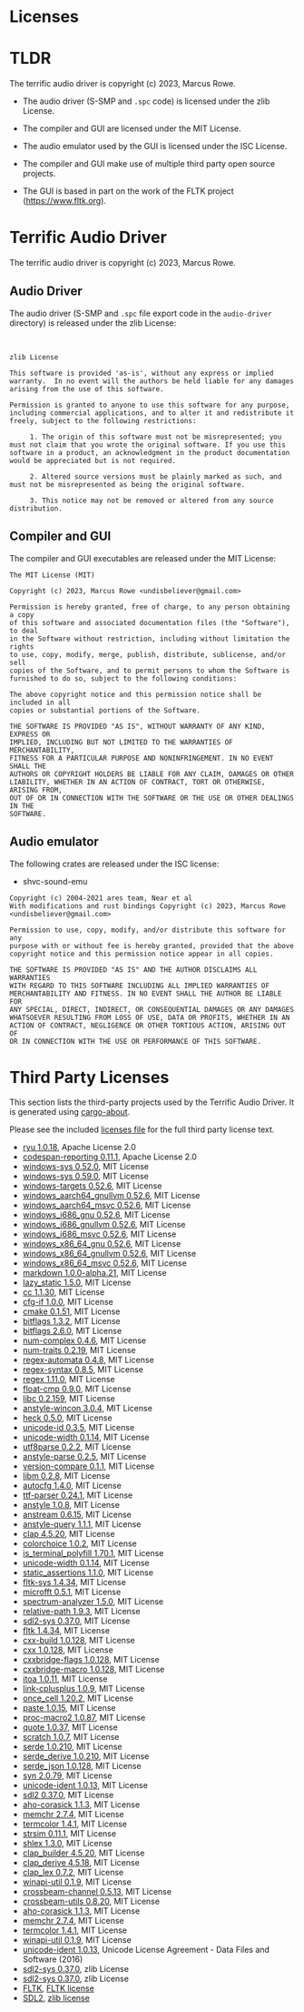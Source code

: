 Licenses
========


TLDR
====

The terrific audio driver is copyright (c) 2023, Marcus Rowe.

 * The audio driver (S-SMP and `.spc` code) is licensed under the zlib License.
 * The compiler and GUI are licensed under the MIT License.
 * The audio emulator used by the GUI is licensed under the ISC License.

 * The compiler and GUI make use of multiple third party open source projects.
 * The GUI is based in part on the work of the FLTK project (https://www.fltk.org).


Terrific Audio Driver
=====================

The terrific audio driver is copyright (c) 2023, Marcus Rowe.


Audio Driver
------------
The audio driver (S-SMP and `.spc` file export code in the `audio-driver` directory) is released under the zlib License:

<br/>

```
zlib License

This software is provided 'as-is', without any express or implied warranty.  In no event will the authors be held liable for any damages arising from the use of this software.

Permission is granted to anyone to use this software for any purpose, including commercial applications, and to alter it and redistribute it freely, subject to the following restrictions:

     1. The origin of this software must not be misrepresented; you must not claim that you wrote the original software. If you use this software in a product, an acknowledgment in the product documentation would be appreciated but is not required.

     2. Altered source versions must be plainly marked as such, and must not be misrepresented as being the original software.

     3. This notice may not be removed or altered from any source distribution.
```


Compiler and GUI
----------------

The compiler and GUI executables are released under the MIT License:

```
The MIT License (MIT)

Copyright (c) 2023, Marcus Rowe <undisbeliever@gmail.com>

Permission is hereby granted, free of charge, to any person obtaining a copy
of this software and associated documentation files (the "Software"), to deal
in the Software without restriction, including without limitation the rights
to use, copy, modify, merge, publish, distribute, sublicense, and/or sell
copies of the Software, and to permit persons to whom the Software is
furnished to do so, subject to the following conditions:

The above copyright notice and this permission notice shall be included in all
copies or substantial portions of the Software.

THE SOFTWARE IS PROVIDED "AS IS", WITHOUT WARRANTY OF ANY KIND, EXPRESS OR
IMPLIED, INCLUDING BUT NOT LIMITED TO THE WARRANTIES OF MERCHANTABILITY,
FITNESS FOR A PARTICULAR PURPOSE AND NONINFRINGEMENT. IN NO EVENT SHALL THE
AUTHORS OR COPYRIGHT HOLDERS BE LIABLE FOR ANY CLAIM, DAMAGES OR OTHER
LIABILITY, WHETHER IN AN ACTION OF CONTRACT, TORT OR OTHERWISE, ARISING FROM,
OUT OF OR IN CONNECTION WITH THE SOFTWARE OR THE USE OR OTHER DEALINGS IN THE
SOFTWARE.
```


Audio emulator
--------------

The following crates are released under the ISC license:
 * shvc-sound-emu


```
Copyright (c) 2004-2021 ares team, Near et al
With modifications and rust bindings Copyright (c) 2023, Marcus Rowe <undisbeliever@gmail.com>

Permission to use, copy, modify, and/or distribute this software for any
purpose with or without fee is hereby granted, provided that the above
copyright notice and this permission notice appear in all copies.

THE SOFTWARE IS PROVIDED "AS IS" AND THE AUTHOR DISCLAIMS ALL WARRANTIES
WITH REGARD TO THIS SOFTWARE INCLUDING ALL IMPLIED WARRANTIES OF
MERCHANTABILITY AND FITNESS. IN NO EVENT SHALL THE AUTHOR BE LIABLE FOR
ANY SPECIAL, DIRECT, INDIRECT, OR CONSEQUENTIAL DAMAGES OR ANY DAMAGES
WHATSOEVER RESULTING FROM LOSS OF USE, DATA OR PROFITS, WHETHER IN AN
ACTION OF CONTRACT, NEGLIGENCE OR OTHER TORTIOUS ACTION, ARISING OUT OF
OR IN CONNECTION WITH THE USE OR PERFORMANCE OF THIS SOFTWARE.
```


Third Party Licenses
====================
This section lists the third-party projects used by the Terrific Audio Driver.
It is generated using [cargo-about](https://embarkstudios.github.io/cargo-about/).

Please see the included [licenses file](licenses.md) for the full third party license text.

  * [ryu 1.0.18](https://github.com/dtolnay/ryu), Apache License 2.0
  * [codespan-reporting 0.11.1](https://github.com/brendanzab/codespan), Apache License 2.0
  * [windows-sys 0.52.0](https://github.com/microsoft/windows-rs), MIT License
  * [windows-sys 0.59.0](https://github.com/microsoft/windows-rs), MIT License
  * [windows-targets 0.52.6](https://github.com/microsoft/windows-rs), MIT License
  * [windows_aarch64_gnullvm 0.52.6](https://github.com/microsoft/windows-rs), MIT License
  * [windows_aarch64_msvc 0.52.6](https://github.com/microsoft/windows-rs), MIT License
  * [windows_i686_gnu 0.52.6](https://github.com/microsoft/windows-rs), MIT License
  * [windows_i686_gnullvm 0.52.6](https://github.com/microsoft/windows-rs), MIT License
  * [windows_i686_msvc 0.52.6](https://github.com/microsoft/windows-rs), MIT License
  * [windows_x86_64_gnu 0.52.6](https://github.com/microsoft/windows-rs), MIT License
  * [windows_x86_64_gnullvm 0.52.6](https://github.com/microsoft/windows-rs), MIT License
  * [windows_x86_64_msvc 0.52.6](https://github.com/microsoft/windows-rs), MIT License
  * [markdown 1.0.0-alpha.21](https://github.com/wooorm/markdown-rs), MIT License
  * [lazy_static 1.5.0](https://github.com/rust-lang-nursery/lazy-static.rs), MIT License
  * [cc 1.1.30](https://github.com/rust-lang/cc-rs), MIT License
  * [cfg-if 1.0.0](https://github.com/alexcrichton/cfg-if), MIT License
  * [cmake 0.1.51](https://github.com/rust-lang/cmake-rs), MIT License
  * [bitflags 1.3.2](https://github.com/bitflags/bitflags), MIT License
  * [bitflags 2.6.0](https://github.com/bitflags/bitflags), MIT License
  * [num-complex 0.4.6](https://github.com/rust-num/num-complex), MIT License
  * [num-traits 0.2.19](https://github.com/rust-num/num-traits), MIT License
  * [regex-automata 0.4.8](https://github.com/rust-lang/regex/tree/master/regex-automata), MIT License
  * [regex-syntax 0.8.5](https://github.com/rust-lang/regex/tree/master/regex-syntax), MIT License
  * [regex 1.11.0](https://github.com/rust-lang/regex), MIT License
  * [float-cmp 0.9.0](https://github.com/mikedilger/float-cmp), MIT License
  * [libc 0.2.159](https://github.com/rust-lang/libc), MIT License
  * [anstyle-wincon 3.0.4](https://github.com/rust-cli/anstyle.git), MIT License
  * [heck 0.5.0](https://github.com/withoutboats/heck), MIT License
  * [unicode-id 0.3.5](https://github.com/Boshen/unicode-id), MIT License
  * [unicode-width 0.1.14](https://github.com/unicode-rs/unicode-width), MIT License
  * [utf8parse 0.2.2](https://github.com/alacritty/vte), MIT License
  * [anstyle-parse 0.2.5](https://github.com/rust-cli/anstyle.git), MIT License
  * [version-compare 0.1.1](https://gitlab.com/timvisee/version-compare), MIT License
  * [libm 0.2.8](https://github.com/rust-lang/libm), MIT License
  * [autocfg 1.4.0](https://github.com/cuviper/autocfg), MIT License
  * [ttf-parser 0.24.1](https://github.com/RazrFalcon/ttf-parser), MIT License
  * [anstyle 1.0.8](https://github.com/rust-cli/anstyle.git), MIT License
  * [anstream 0.6.15](https://github.com/rust-cli/anstyle.git), MIT License
  * [anstyle-query 1.1.1](https://github.com/rust-cli/anstyle), MIT License
  * [clap 4.5.20](https://github.com/clap-rs/clap), MIT License
  * [colorchoice 1.0.2](https://github.com/rust-cli/anstyle), MIT License
  * [is_terminal_polyfill 1.70.1](https://github.com/polyfill-rs/is_terminal_polyfill), MIT License
  * [unicode-width 0.1.14](https://github.com/unicode-rs/unicode-width), MIT License
  * [static_assertions 1.1.0](https://github.com/nvzqz/static-assertions-rs), MIT License
  * [fltk-sys 1.4.34](https://github.com/fltk-rs/fltk-rs), MIT License
  * [microfft 0.5.1](https://gitlab.com/teskje/microfft-rs), MIT License
  * [spectrum-analyzer 1.5.0](https://github.com/phip1611/spectrum-analyzer), MIT License
  * [relative-path 1.9.3](https://github.com/udoprog/relative-path), MIT License
  * [sdl2-sys 0.37.0](https://github.com/rust-sdl2/rust-sdl2), MIT License
  * [fltk 1.4.34](https://github.com/fltk-rs/fltk-rs), MIT License
  * [cxx-build 1.0.128](https://github.com/dtolnay/cxx), MIT License
  * [cxx 1.0.128](https://github.com/dtolnay/cxx), MIT License
  * [cxxbridge-flags 1.0.128](https://github.com/dtolnay/cxx), MIT License
  * [cxxbridge-macro 1.0.128](https://github.com/dtolnay/cxx), MIT License
  * [itoa 1.0.11](https://github.com/dtolnay/itoa), MIT License
  * [link-cplusplus 1.0.9](https://github.com/dtolnay/link-cplusplus), MIT License
  * [once_cell 1.20.2](https://github.com/matklad/once_cell), MIT License
  * [paste 1.0.15](https://github.com/dtolnay/paste), MIT License
  * [proc-macro2 1.0.87](https://github.com/dtolnay/proc-macro2), MIT License
  * [quote 1.0.37](https://github.com/dtolnay/quote), MIT License
  * [scratch 1.0.7](https://github.com/dtolnay/scratch), MIT License
  * [serde 1.0.210](https://github.com/serde-rs/serde), MIT License
  * [serde_derive 1.0.210](https://github.com/serde-rs/serde), MIT License
  * [serde_json 1.0.128](https://github.com/serde-rs/json), MIT License
  * [syn 2.0.79](https://github.com/dtolnay/syn), MIT License
  * [unicode-ident 1.0.13](https://github.com/dtolnay/unicode-ident), MIT License
  * [sdl2 0.37.0](https://github.com/Rust-SDL2/rust-sdl2), MIT License
  * [aho-corasick 1.1.3](https://github.com/BurntSushi/aho-corasick), MIT License
  * [memchr 2.7.4](https://github.com/BurntSushi/memchr), MIT License
  * [termcolor 1.4.1](https://github.com/BurntSushi/termcolor), MIT License
  * [strsim 0.11.1](https://github.com/rapidfuzz/strsim-rs), MIT License
  * [shlex 1.3.0](https://github.com/comex/rust-shlex), MIT License
  * [clap_builder 4.5.20](https://github.com/clap-rs/clap), MIT License
  * [clap_derive 4.5.18](https://github.com/clap-rs/clap), MIT License
  * [clap_lex 0.7.2](https://github.com/clap-rs/clap), MIT License
  * [winapi-util 0.1.9](https://github.com/BurntSushi/winapi-util), MIT License
  * [crossbeam-channel 0.5.13](https://github.com/crossbeam-rs/crossbeam), MIT License
  * [crossbeam-utils 0.8.20](https://github.com/crossbeam-rs/crossbeam), MIT License
  * [aho-corasick 1.1.3](https://github.com/BurntSushi/aho-corasick), MIT License
  * [memchr 2.7.4](https://github.com/BurntSushi/memchr), MIT License
  * [termcolor 1.4.1](https://github.com/BurntSushi/termcolor), MIT License
  * [winapi-util 0.1.9](https://github.com/BurntSushi/winapi-util), MIT License
  * [unicode-ident 1.0.13](https://github.com/dtolnay/unicode-ident), Unicode License Agreement - Data Files and Software (2016)
  * [sdl2-sys 0.37.0](https://github.com/rust-sdl2/rust-sdl2), zlib License
  * [sdl2-sys 0.37.0](https://github.com/rust-sdl2/rust-sdl2), zlib License
  * [FLTK](https://www.fltk.org/), [FLTK license](https://www.fltk.org/doc-1.4/license.html)
  * [SDL2](https://libsdl.org/), [zlib license](https://www.libsdl.org/license.php)


